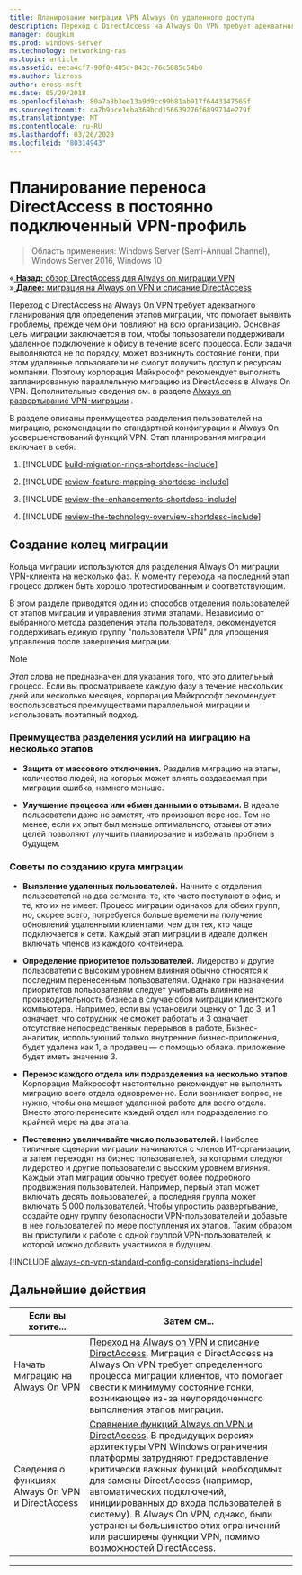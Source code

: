 ```yaml
---
title: Планирование миграции VPN Always On удаленного доступа
description: Переход с DirectAccess на Always On VPN требует адекватного планирования для определения этапов миграции, что помогает выявить проблемы, прежде чем они повлияют на всю организацию.
manager: dougkim
ms.prod: windows-server
ms.technology: networking-ras
ms.topic: article
ms.assetid: eeca4cf7-90f0-485d-843c-76c5885c54b0
ms.author: lizross
author: eross-msft
ms.date: 05/29/2018
ms.openlocfilehash: 80a7a8b3ee13a9d9cc99b81ab917f6443147565f
ms.sourcegitcommit: da7b9bce1eba369bcd156639276f6899714e279f
ms.translationtype: MT
ms.contentlocale: ru-RU
ms.lasthandoff: 03/26/2020
ms.locfileid: "80314943"
---
```

# <a name="plan-the-directaccess-to-always-on-vpn-migration"></a>Планирование переноса DirectAccess в постоянно подключенный VPN-профиль

>Область применения: Windows Server (Semi-Annual Channel), Windows Server 2016, Windows 10

&#171;[ **Назад:** обзор DirectAccess для Always on миграции VPN](da-always-on-migration-overview.md)<br>
&#187;[ **Далее:** миграция на Always on VPN и списание DirectAccess](da-always-on-migration-deploy.md)


Переход с DirectAccess на Always On VPN требует адекватного планирования для определения этапов миграции, что помогает выявить проблемы, прежде чем они повлияют на всю организацию. Основная цель миграции заключается в том, чтобы пользователи поддерживали удаленное подключение к офису в течение всего процесса. Если задачи выполняются не по порядку, может возникнуть состояние гонки, при этом удаленные пользователи не смогут получить доступ к ресурсам компании. Поэтому корпорация Майкрософт рекомендует выполнять запланированную параллельную миграцию из DirectAccess в Always On VPN. Дополнительные сведения см. в разделе [Always on развертывание VPN-миграции](da-always-on-migration-deploy.md) .

В разделе описаны преимущества разделения пользователей на миграцию, рекомендации по стандартной конфигурации и Always On усовершенствований функций VPN. Этап планирования миграции включает в себя:

1.  [!INCLUDE [build-migration-rings-shortdesc-include](../includes/build-migration-rings-shortdesc-include.md)]

2.  [!INCLUDE [review-feature-mapping-shortdesc-include](../includes/review-feature-mapping-shortdesc-include.md)] 

3.  [!INCLUDE [review-the-enhancements-shortdesc-include](../includes/review-the-enhancements-shortdesc-include.md)] 

4.  [!INCLUDE [review-the-technology-overview-shortdesc-include](../includes/review-the-technology-overview-shortdesc-include.md)]

## <a name="build-migration-rings"></a>Создание колец миграции
Кольца миграции используются для разделения Always On миграции VPN-клиента на несколько фаз. К моменту перехода на последний этап процесс должен быть хорошо протестированным и соответствующим.

В этом разделе приводятся один из способов отделения пользователей от этапов миграции и управления этими этапами. Независимо от выбранного метода разделения этапа пользователя, рекомендуется поддерживать единую группу "пользователи VPN" для упрощения управления после завершения миграции.

>[!NOTE] 
>_Этап_ слова не предназначен для указания того, что это длительный процесс. Если вы просматриваете каждую фазу в течение нескольких дней или несколько месяцев, корпорация Майкрософт рекомендует воспользоваться преимуществами параллельной миграции и использовать поэтапный подход.

### <a name="benefits-of-dividing-the-migration-effort-into-multiple-phases"></a>Преимущества разделения усилий на миграцию на несколько этапов

-   **Защита от массового отключения.** Разделив миграцию на этапы, количество людей, на которых может влиять создаваемая при миграции ошибка, намного меньше.

-   **Улучшение процесса или обмен данными с отзывами.** В идеале пользователи даже не заметят, что произошел перенос. Тем не менее, если их опыт был меньше оптимального, отзывы от этих целей позволяют улучшить планирование и избежать проблем в будущем.

### <a name="tips-for-building-your-migration-ring"></a>Советы по созданию круга миграции

-   **Выявление удаленных пользователей.** Начните с отделения пользователей на два сегмента: те, кто часто поступают в офис, и те, кто их не имеет. Процесс миграции одинаков для обеих групп, но, скорее всего, потребуется больше времени на получение обновлений удаленными клиентами, чем для тех, кто чаще подключается к сети. Каждый этап миграции в идеале должен включать членов из каждого контейнера.

-  **Определение приоритетов пользователей.** Лидерство и другие пользователи с высоким уровнем влияния обычно относятся к последним перенесенным пользователям. Однако при назначении приоритетов пользователям следует учитывать влияние на производительность бизнеса в случае сбоя миграции клиентского компьютера. Например, если вы установили оценку от 1 до 3, и 1 означает, что сотрудник не сможет работать и 3 означает отсутствие непосредственных перерывов в работе, Бизнес-аналитик, использующий только внутренние бизнес-приложения, будет удалена как 1, а продавец — с помощью облака. приложение будет иметь значение 3.

-   **Перенос каждого отдела или подразделения на несколько этапов.** Корпорация Майкрософт настоятельно рекомендует не выполнять миграцию всего отдела одновременно. Если возникает вопрос, не нужно, чтобы она мешает удаленной работе для всего отдела. Вместо этого перенесите каждый отдел или подразделение по крайней мере на два этапа.

-   **Постепенно увеличивайте число пользователей.** Наиболее типичные сценарии миграции начинаются с членов ИТ-организации, а затем переходят на бизнес пользователей, за которыми следуют лидерство и другие пользователи с высоким уровнем влияния. Каждый этап миграции обычно требует более подробного продвижения пользователей. Например, первый этап может включать десять пользователей, а последняя группа может включать 5 000 пользователей. Чтобы упростить развертывание, создайте одну группу безопасности VPN-пользователей и добавьте в нее пользователей по мере поступления их этапов. Таким образом вы приступили к работе с одной группой VPN-пользователей, к которой можно добавить участников в будущем.

[!INCLUDE [always-on-vpn-standard-config-considerations-include](../includes/always-on-vpn-standard-config-considerations-include.md)]


## <a name="next-step"></a>Дальнейшие действия

|Если вы хотите...  |Затем см...  |
|---------|---------|
|Начать миграцию на Always On VPN     |[Переход на Always on VPN и списание DirectAccess](da-always-on-migration-deploy.md). Миграция с DirectAccess на Always On VPN требует определенного процесса миграции клиентов, что помогает свести к минимуму состояние гонки, возникающее из-за неупорядоченного выполнения этапов миграции.         |
|Сведения о функциях Always On VPN и DirectAccess    |[Сравнение функций Always on VPN и DirectAccess](../vpn/vpn-map-da.md). В предыдущих версиях архитектуры VPN Windows ограничения платформы затрудняют предоставление критически важных функций, необходимых для замены DirectAccess (например, автоматических подключений, инициированных до входа пользователей в систему). В Always On VPN, однако, были устранены большинство этих ограничений или расширены функции VPN, помимо возможностей DirectAccess.         |



---
